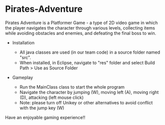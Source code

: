 # Pirates-Adventure
Pirates Adventure is a Platformer Game - a type of 2D video game in which the player navigates the character through various levels, collecting items while avoiding obstacles and enemies, and defeating the final boss to win. 

* Installation
  - All java classes are used (in our team code) in a source folder named "src".
  - When installed, in Eclipse, navigate to "res" folder and select Build Path > Use as Source Folder 

* Gameplay
  - Run the MainClass class to start the whole program
  - Navigate the character by jumping (W), moving left (A), moving right (D), attacking (left mouse click)
  - Note: please turn off Unikey or other alternatives to avoid conflict with the jump key (W) 

Have an enjoyable gaming experience!!

